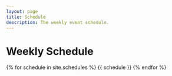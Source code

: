 ```yaml
---
layout: page
title: Schedule
description: The weekly event schedule.
---
```


# Weekly Schedule

{% for schedule in site.schedules %}
{{ schedule }}
{% endfor %}

<script src="../assets/darkmode.js"></script>
<script>
  window.addEventListener("DOMContentLoaded", (event) => {
    onLoad();
});
</script>
